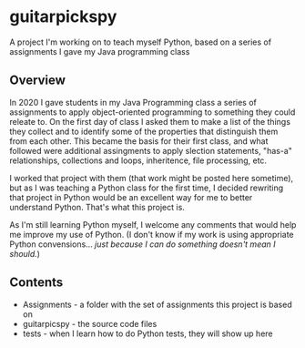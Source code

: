 # guitarpickspy
A project I'm working on to teach myself Python, based on a series of assignments I gave my Java programming class

## Overview

In 2020 I gave students in my Java Programming class a series of assignments to apply object-oriented programming
to something they could releate to. On the first day of class I asked them to make a list of the things they collect
and to identify some of the properties that distinguish them from each other. This became the basis for their first
class, and what followed were additional assingments to apply slection statements, "has-a" relationships, collections and loops,
inheritence, file processing, etc. 

I worked that project with them (that work might be posted here sometime), but as I was teaching a Python class for the
first time, I decided rewriting that project in Python would be an excellent way for me to better understand Python.
That's what this project is.

As I'm still learning Python myself, I welcome any comments that would help me improve my use of Python. (I don't know
if my work is using appropriate Python convensions... *just because I can do something doesn't mean I should.*)

## Contents

* Assignments - a folder with the set of assignments this project is based on
* guitarpicspy - the source code files
* tests - when I learn how to do Python tests, they will show up here
